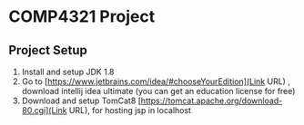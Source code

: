 # COMP4321 Project #

## Project Setup ##
1. Install and setup JDK 1.8
2. Go to [https://www.jetbrains.com/idea/#chooseYourEdition](Link URL) , download intellij idea ultimate (you can get an education license for free)
3. Download and setup TomCat8 [https://tomcat.apache.org/download-80.cgi](Link URL), for hosting jsp in localhost
